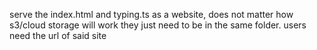 serve the index.html and typing.ts as a website, does not matter how s3/cloud storage will work they just need to be in the same folder. users need the url of said site

